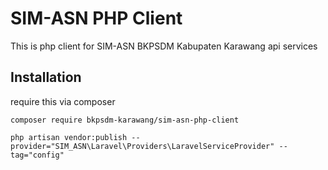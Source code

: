 # SIM-ASN PHP Client

This is php client for SIM-ASN BKPSDM Kabupaten Karawang api services

## Installation
require this via composer

```
composer require bkpsdm-karawang/sim-asn-php-client
```

```
php artisan vendor:publish --provider="SIM_ASN\Laravel\Providers\LaravelServiceProvider" --tag="config"

```
